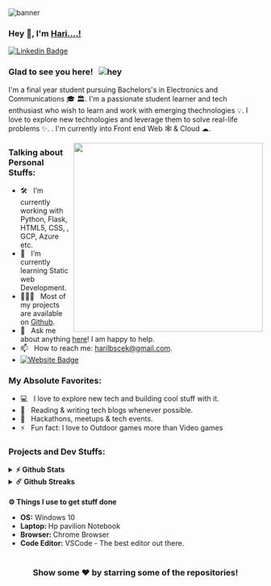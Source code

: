 
<img align="center" alt="banner" src="https://media-exp3.licdn.com/dms/image/C5616AQGgNGl94i9EUw/profile-displaybackgroundimage-shrink_350_1400/0/1607970354666?e=1629331200&v=beta&t=N9NRWYAfL2CPZW26nflqNJKV3Eu5sg_gFS8Bej4xObE" />


### Hey 👋, I'm [Hari....!](https://linkedin.com/in/haripofficial)

[![Linkedin Badge](https://img.shields.io/badge/LinkedIn-0077B5?style=for-the-badge&logo=linkedin&logoColor=white)](https://linkedin.com/in/haripofficial)



### Glad to see you here! &nbsp; ![hey](https://visitor-badge.glitch.me/badge?page_id=haripofficial.haripofficial&style=flat-square&color=0088cc)

I'm a final year student pursuing Bachelors's in Electronics and Communications 🎓 🏛. I'm a passionate student learner and tech enthusiast who wish to learn and work with emerging thechnologies 💡. I love to explore new technologies and leverage them to solve real-life problems ✨. . I'm currently into Front end Web 🕸️ & Cloud ☁.


 <!--[![](https://gitwar.herokuapp.com/badge?username=haripofficial&label=Gitwar%20Profile%20Score&style=for-the-badge&color=0088cc)](https://gitwar.herokuapp.com/haripofficial)--> 

<img align="right" width="375" alt="" src="https://media.giphy.com/media/xTiTnxpQ3ghPiB2Hp6/giphy.gif" />

### Talking about Personal Stuffs:

- 🛠 &nbsp; I’m currently working with Python, Flask, HTML5, CSS, , GCP, Azure etc.
- 🚀 &nbsp; I’m currently learning Static web Development.
- 👨🏻‍💻 &nbsp; Most of my projects are available on [Github](https://github.com/haripofficial).
- 💬 &nbsp; Ask me about anything [here](https://github.com/haripofficial)! I am happy to help.
- 📫 &nbsp; How to reach me: harilbscek@gmail.com.
- [![Website Badge](https://img.shields.io/badge/Website-3b5998?style=flat-square&logo=google-chrome&logoColor=white)](https://eduyer.blogspot.com/)
<!-- 📝 &nbsp; Checkout my [Resume](https://github.com/bhatvikrant/bhatvikrant/blob/master/resume.pdf).-->

### My Absolute Favorites:

- 💻 &nbsp; I love to explore new tech and building cool stuff with it.
- 📰 &nbsp; Reading & writing tech blogs whenever possible.
- 🍕 &nbsp; Hackathons, meetups & tech events.
- ⚡ &nbsp; Fun fact: I love to Outdoor games more than Video games


### Projects and Dev Stuffs:

<details>	
  <summary><b>⚡ Github Stats</b></summary>

<img height="180em" src="https://github-readme-stats.vercel.app/api?username=haripofficial&show_icons=true&hide_border=true&&count_private=true&include_all_commits=true" />
<img height="180em" src="https://github-readme-stats.vercel.app/api/top-langs/?username=haripofficial&exclude_repo=KNN-Image-Classification&show_icons=true&hide_border=true&layout=compact&langs_count=8"/>
</details>

<details>	
  <summary><b>☄️ Github Streaks</b></summary>

<img height="180em" src="https://github-readme-streak-stats.herokuapp.com/?user=haripofficial&hide_border=true" />
</details>


  <br />
  <summary><b>⚙️ Things I use to get stuff done</b></summary>
  	<ul>
  	    <li><b>OS:</b> Windows 10</li>
	    <li><b>Laptop: </b>Hp pavilion Notebook</li>
  	    <li><b>Browser: </b> Chrome Browser</li>
	    <li><b>Code Editor:</b> VSCode - The best editor out there.</li>
	</ul>	
</details>

#

<div align="center">

### Show some ❤️ by starring some of the repositories!

</div>


















<!--
**Haripofficial/haripofficial** is a ✨ _special_ ✨ repository because its `README.md` (this file) appears on your GitHub profile.

Here are some ideas to get you started:

- 🔭 I’m currently working on ...
- 🌱 I’m currently learning ...
- 👯 I’m looking to collaborate on ...
- 🤔 I’m looking for help with ...
- 💬 Ask me about ...
- 📫 How to reach me: ...
- 😄 Pronouns: ...
- ⚡ Fun fact: ...
-->
